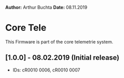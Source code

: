 **Author:** Arthur Buchta
**Date:**	08.11.2019

# Core Tele
This Firmware is part of the core telemetrie system.

## [1.0.0] - 08.02.2019 (Initial release) 

- IDs: cR0010 0006, cR0010 0007 
